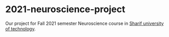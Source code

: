 # 2021-neuroscience-project
Our project for Fall 2021 semester Neuroscience course in [Sharif university of technology](http://www.sharif.edu/).
